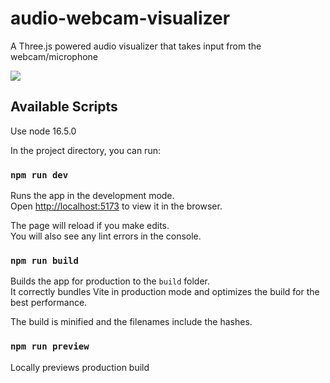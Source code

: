 # audio-webcam-visualizer
A Three.js powered audio visualizer that takes input from the webcam/microphone

![](https://media.giphy.com/media/dpxJwKSVgT4WcetMBv/giphy.gif)

## Available Scripts

Use node 16.5.0

In the project directory, you can run:

### `npm run dev`

Runs the app in the development mode.<br />
Open [http://localhost:5173](http://localhost:5173) to view it in the browser.

The page will reload if you make edits.<br />
You will also see any lint errors in the console.

### `npm run build`

Builds the app for production to the `build` folder.<br />
It correctly bundles Vite in production mode and optimizes the build for the best performance.

The build is minified and the filenames include the hashes.<br />

### `npm run preview`

Locally previews production build